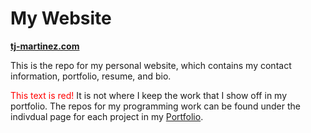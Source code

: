 # My Website
**[tj-martinez.com](https://tj-martinez.com/)**

This is the repo for my personal website, which contains my contact information, portfolio, resume, and bio. 

<font color="red">This text is red!</font>
It is not where I keep the work that I show off in my portfolio. The repos for my programming work can be found under the indivdual page for each project in my [Portfolio](tj-martinez.com/mywork).
